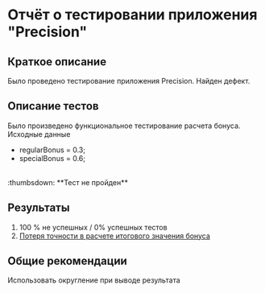# Отчёт о тестировании приложения "Precision"

## Краткое описание

Было проведено тестирование приложения Precision.
Найден дефект.

## Описание тестов

Было произведено функциональное тестирование  расчета бонуса.
Исходные данные
* regularBonus = 0.3;
* specialBonus = 0.6;
<br>
:thumbsdown: **Тест не пройден** 



## Результаты

1. 100 % не успешных / 0% успешных тестов
2. [Потеря точности в расчете итогового значения бонуса](https://github.com/AleksandraRatush/java-homework-1.2.2/issues/1)

## Общие рекомендации 

Использовать округление при выводе результата